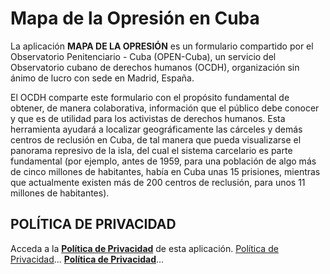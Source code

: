 # Mapa de la Opresión en Cuba



La aplicación **MAPA DE LA OPRESIÓN** es un formulario compartido por el Observatorio Penitenciario - Cuba (OPEN-Cuba), un servicio del Observatorio cubano de derechos humanos (OCDH), organización sin ánimo de lucro con sede en Madrid, España. 

El OCDH comparte este formulario con el propósito fundamental de obtener, de manera colaborativa, información que el público debe conocer y que es de utilidad para los activistas de derechos humanos. Esta herramienta ayudará a localizar geográficamente las cárceles y demás centros de reclusión en Cuba, de tal manera que pueda visualizarse el panorama represivo de la isla, del cual el sistema carcelario es parte fundamental (por ejemplo, antes de 1959, para una población de algo más de cinco millones de habitantes, había en Cuba unas 15 prisiones, mientras que actualmente existen más de 200 centros de reclusión, para unos 11 millones de habitantes). 


## POLÍTICA DE PRIVACIDAD

Acceda a la **[Política de Privacidad](https://sociedadcivilcuba.github.io/opressionmap/policy)** de esta aplicación.
[Política de Privacidad](https://sociedadcivilcuba.github.io/opressionmap/policy)...
[**Política de Privacidad**](https://sociedadcivilcuba.github.io/opressionmap/policy)...

